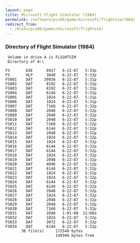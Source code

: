```yaml
---
layout: page
title: Microsoft Flight Simulator (1984)
permalink: /software/pcx86/game/microsoft/flightsim/1984/
redirect_from:
  - /disks/pcx86/games/microsoft/flightsim/
---
```


### Directory of Flight Simulator (1984)

     Volume in drive A is FLIGHTSIM
     Directory of A:\

    FS       EXE      6917   6-22-87   5:33p
    FS       HLP      3840   6-22-87   5:33p
    FS001    DAT     39936   6-22-87   5:31p
    FS002    DAT      8192   6-22-87   5:31p
    FS003    DAT      8192   6-22-87   5:31p
    FS004    DAT      6144   6-22-87   5:31p
    FS005    DAT      1024   6-22-87   5:31p
    FS006    DAT      1024   6-22-87   5:31p
    FS007    DAT      7168   6-22-87   5:32p
    FS008    DAT      2048   6-22-87   5:32p
    FS009    DAT      2048   6-22-87   5:32p
    FS010    DAT      2048   6-22-87   5:32p
    FS011    DAT      7168   6-22-87   5:32p
    FS012    DAT      6144   6-22-87   5:32p
    FS013    DAT      2048   6-22-87   5:32p
    FS014    DAT      1024   6-22-87   5:32p
    FS015    DAT      1024   6-22-87   5:32p
    FS016    DAT      6144   6-22-87   5:32p
    FS017    DAT      6144   6-22-87   5:32p
    FS018    DAT      1024   6-22-87   5:32p
    FS019    DAT      2048   6-22-87   5:32p
    FS020    DAT      4096   6-22-87   5:32p
    FS021    DAT      6144   6-22-87   5:32p
    FS022    DAT      1024   6-22-87   5:32p
    FS023    DAT      1024   6-22-87   5:32p
    FS024    DAT      6144   6-22-87   5:32p
    FS025    DAT      6144   6-22-87   5:32p
    FS026    DAT      2048   6-22-87   5:32p
    FS027    DAT      1024   6-22-87   5:32p
    FS028    DAT      2048   6-22-87   5:32p
    FS029    DAT      2048   6-22-87   5:32p
    FS030    DAT      7168   6-22-87   5:32p
    FS031    DAT      2048   1-01-80  12:08a
    FS032    DAT      1024   6-22-87   5:32p
    FS033    DAT      3072   6-22-87   5:32p
    FS034    DAT      6144   6-22-87   5:32p
           36 file(s)     172549 bytes
                          149504 bytes free

